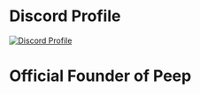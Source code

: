 # Discord Profile
[![Discord Profile](https://discord.c99.nl/widget/theme-1/711712752246325343.png)](https://discord.com/users/483357154502377473)

# Official Founder of Peep
